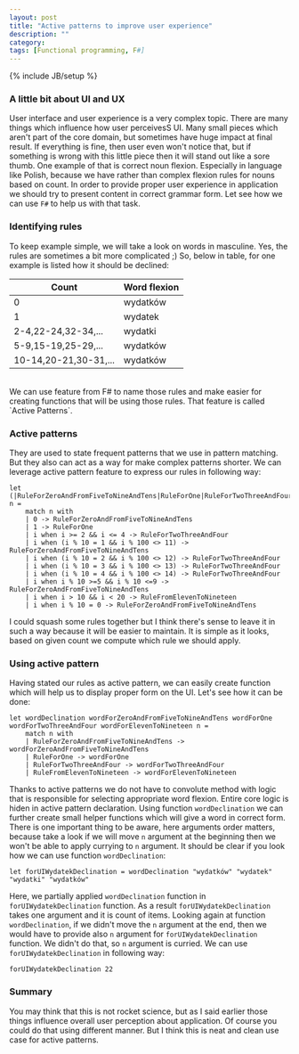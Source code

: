 ```yaml
---
layout: post
title: "Active patterns to improve user experience"
description: ""
category: 
tags: [Functional programming, F#]
---
```

{% include JB/setup %}

### A little bit about UI and UX

User interface and user experience is a very complex topic. There are many things which influence how user perceivesS UI. Many small pieces which aren't part of the core domain, but sometimes have huge impact at
final result. If everything is fine, then user even won't notice that, but if something is wrong with this little piece then it will stand out like a sore thumb.
One example of that is correct noun flexion. Especially in language like Polish, because we have rather than complex flexion rules for nouns based on count. In order to provide proper user experience in application we should try to present content in correct grammar form.
Let see how we can use `F#` to help us with that task.

### Identifying rules
To keep example simple, we will take a look on words in masculine. Yes, the rules are sometimes a bit more complicated ;) 
So, below in table, for one example is listed how it should be declined:

| Count|Word flexion|
|---|---|
|0|wydatków
|1|wydatek
|2-4,22-24,32-34,...|wydatki
|5-9,15-19,25-29,...|wydatków
|10-14,20-21,30-31,...|wydatków

<br/>
We can use feature from F# to name those rules and make easier for creating functions that will be using those rules. That feature is called `Active Patterns`.

### Active patterns

They are used to state frequent patterns that we use in pattern matching. But they also can act as a way for make complex patterns shorter.
We can leverage active pattern feature to express our rules in following way:

<pre class="fssnip highlighted"><code lang="fsharp"><span class="k">let</span> (|<span class="p">RuleForZeroAndFromFiveToNineAndTens</span>|<span class="p">RuleForOne</span>|<span class="p">RuleForTwoThreeAndFour</span>|<span class="p">RuleFromElevenToNineteen</span>|) <span onmouseout="hideTip(event, 'fs1', 1)" onmouseover="showTip(event, 'fs1', 1)" class="i">n</span> <span class="o">=</span>
    <span class="k">match</span> <span onmouseout="hideTip(event, 'fs1', 2)" onmouseover="showTip(event, 'fs1', 2)" class="i">n</span> <span class="k">with</span>
    | <span class="n">0</span> <span class="k">-&gt;</span> <span class="p">RuleForZeroAndFromFiveToNineAndTens</span>
    | <span class="n">1</span> <span class="k">-&gt;</span> <span class="p">RuleForOne</span>
    | <span onmouseout="hideTip(event, 'fs2', 3)" onmouseover="showTip(event, 'fs2', 3)" class="i">i</span> <span class="k">when</span> <span onmouseout="hideTip(event, 'fs2', 4)" onmouseover="showTip(event, 'fs2', 4)" class="i">i</span> <span class="o">&gt;</span><span class="o">=</span> <span class="n">2</span> <span class="o">&amp;&amp;</span> <span onmouseout="hideTip(event, 'fs2', 5)" onmouseover="showTip(event, 'fs2', 5)" class="i">i</span> <span class="o">&lt;=</span> <span class="n">4</span> <span class="k">-&gt;</span> <span class="p">RuleForTwoThreeAndFour</span>
    | <span onmouseout="hideTip(event, 'fs2', 6)" onmouseover="showTip(event, 'fs2', 6)" class="i">i</span> <span class="k">when</span> (<span onmouseout="hideTip(event, 'fs2', 7)" onmouseover="showTip(event, 'fs2', 7)" class="i">i</span> <span class="o">%</span> <span class="n">10</span> <span class="o">=</span> <span class="n">1</span> <span class="o">&amp;&amp;</span> <span onmouseout="hideTip(event, 'fs2', 8)" onmouseover="showTip(event, 'fs2', 8)" class="i">i</span> <span class="o">%</span> <span class="n">100</span> <span class="o">&lt;&gt;</span> <span class="n">11</span>) <span class="k">-&gt;</span> <span class="p">RuleForZeroAndFromFiveToNineAndTens</span>
    | <span onmouseout="hideTip(event, 'fs2', 9)" onmouseover="showTip(event, 'fs2', 9)" class="i">i</span> <span class="k">when</span> (<span onmouseout="hideTip(event, 'fs2', 10)" onmouseover="showTip(event, 'fs2', 10)" class="i">i</span> <span class="o">%</span> <span class="n">10</span> <span class="o">=</span> <span class="n">2</span> <span class="o">&amp;&amp;</span> <span onmouseout="hideTip(event, 'fs2', 11)" onmouseover="showTip(event, 'fs2', 11)" class="i">i</span> <span class="o">%</span> <span class="n">100</span> <span class="o">&lt;&gt;</span> <span class="n">12</span>) <span class="k">-&gt;</span> <span class="p">RuleForTwoThreeAndFour</span>
    | <span onmouseout="hideTip(event, 'fs2', 12)" onmouseover="showTip(event, 'fs2', 12)" class="i">i</span> <span class="k">when</span> (<span onmouseout="hideTip(event, 'fs2', 13)" onmouseover="showTip(event, 'fs2', 13)" class="i">i</span> <span class="o">%</span> <span class="n">10</span> <span class="o">=</span> <span class="n">3</span> <span class="o">&amp;&amp;</span> <span onmouseout="hideTip(event, 'fs2', 14)" onmouseover="showTip(event, 'fs2', 14)" class="i">i</span> <span class="o">%</span> <span class="n">100</span> <span class="o">&lt;&gt;</span> <span class="n">13</span>) <span class="k">-&gt;</span> <span class="p">RuleForTwoThreeAndFour</span>
    | <span onmouseout="hideTip(event, 'fs2', 15)" onmouseover="showTip(event, 'fs2', 15)" class="i">i</span> <span class="k">when</span> (<span onmouseout="hideTip(event, 'fs2', 16)" onmouseover="showTip(event, 'fs2', 16)" class="i">i</span> <span class="o">%</span> <span class="n">10</span> <span class="o">=</span> <span class="n">4</span> <span class="o">&amp;&amp;</span> <span onmouseout="hideTip(event, 'fs2', 17)" onmouseover="showTip(event, 'fs2', 17)" class="i">i</span> <span class="o">%</span> <span class="n">100</span> <span class="o">&lt;&gt;</span> <span class="n">14</span>) <span class="k">-&gt;</span> <span class="p">RuleForTwoThreeAndFour</span>
    | <span onmouseout="hideTip(event, 'fs2', 18)" onmouseover="showTip(event, 'fs2', 18)" class="i">i</span> <span class="k">when</span> <span onmouseout="hideTip(event, 'fs2', 19)" onmouseover="showTip(event, 'fs2', 19)" class="i">i</span> <span class="o">%</span> <span class="n">10</span> <span class="o">&gt;</span><span class="o">=</span><span class="n">5</span> <span class="o">&amp;&amp;</span> <span onmouseout="hideTip(event, 'fs2', 20)" onmouseover="showTip(event, 'fs2', 20)" class="i">i</span> <span class="o">%</span> <span class="n">10</span> <span class="o">&lt;=</span><span class="n">9</span> <span class="k">-&gt;</span> <span class="p">RuleForZeroAndFromFiveToNineAndTens</span>
    | <span onmouseout="hideTip(event, 'fs2', 21)" onmouseover="showTip(event, 'fs2', 21)" class="i">i</span> <span class="k">when</span> <span onmouseout="hideTip(event, 'fs2', 22)" onmouseover="showTip(event, 'fs2', 22)" class="i">i</span> <span class="o">&gt;</span> <span class="n">10</span> <span class="o">&amp;&amp;</span> <span onmouseout="hideTip(event, 'fs2', 23)" onmouseover="showTip(event, 'fs2', 23)" class="i">i</span> <span class="o">&lt;</span> <span class="n">20</span> <span class="k">-&gt;</span> <span class="p">RuleFromElevenToNineteen</span>
    | <span onmouseout="hideTip(event, 'fs2', 24)" onmouseover="showTip(event, 'fs2', 24)" class="i">i</span> <span class="k">when</span> <span onmouseout="hideTip(event, 'fs2', 25)" onmouseover="showTip(event, 'fs2', 25)" class="i">i</span> <span class="o">%</span> <span class="n">10</span> <span class="o">=</span> <span class="n">0</span> <span class="k">-&gt;</span> <span class="p">RuleForZeroAndFromFiveToNineAndTens</span>
</code></pre>

I could squash some rules together but I think there's sense to leave it in such a way because it will be easier to maintain. It is simple as it looks, based on given count we compute which rule we should apply.

### Using active pattern

Having stated our rules as active pattern, we can easily create function which will help us to display proper form on the UI. Let's see how it can be done:

<pre class="fssnip highlighted"><code lang="fsharp"><span class="k">let</span> <span onmouseout="hideTip(event, 'fs3', 26)" onmouseover="showTip(event, 'fs3', 26)" class="f">wordDeclination</span> <span onmouseout="hideTip(event, 'fs4', 27)" onmouseover="showTip(event, 'fs4', 27)" class="i">wordForZeroAndFromFiveToNineAndTens</span> <span onmouseout="hideTip(event, 'fs5', 28)" onmouseover="showTip(event, 'fs5', 28)" class="i">wordForOne</span> <span onmouseout="hideTip(event, 'fs6', 29)" onmouseover="showTip(event, 'fs6', 29)" class="i">wordForTwoThreeAndFour</span> <span onmouseout="hideTip(event, 'fs7', 30)" onmouseover="showTip(event, 'fs7', 30)" class="i">wordForElevenToNineteen</span> <span onmouseout="hideTip(event, 'fs1', 31)" onmouseover="showTip(event, 'fs1', 31)" class="i">n</span> <span class="o">=</span>
    <span class="k">match</span> <span onmouseout="hideTip(event, 'fs1', 32)" onmouseover="showTip(event, 'fs1', 32)" class="i">n</span> <span class="k">with</span>
    | <span onmouseout="hideTip(event, 'fs8', 33)" onmouseover="showTip(event, 'fs8', 33)" class="p">RuleForZeroAndFromFiveToNineAndTens</span> <span class="k">-&gt;</span> <span onmouseout="hideTip(event, 'fs4', 34)" onmouseover="showTip(event, 'fs4', 34)" class="i">wordForZeroAndFromFiveToNineAndTens</span>
    | <span onmouseout="hideTip(event, 'fs9', 35)" onmouseover="showTip(event, 'fs9', 35)" class="p">RuleForOne</span> <span class="k">-&gt;</span> <span onmouseout="hideTip(event, 'fs5', 36)" onmouseover="showTip(event, 'fs5', 36)" class="i">wordForOne</span>
    | <span onmouseout="hideTip(event, 'fs10', 37)" onmouseover="showTip(event, 'fs10', 37)" class="p">RuleForTwoThreeAndFour</span> <span class="k">-&gt;</span> <span onmouseout="hideTip(event, 'fs6', 38)" onmouseover="showTip(event, 'fs6', 38)" class="i">wordForTwoThreeAndFour</span>
    | <span onmouseout="hideTip(event, 'fs11', 39)" onmouseover="showTip(event, 'fs11', 39)" class="p">RuleFromElevenToNineteen</span> <span class="k">-&gt;</span> <span onmouseout="hideTip(event, 'fs7', 40)" onmouseover="showTip(event, 'fs7', 40)" class="i">wordForElevenToNineteen</span>
</code></pre>

Thanks to active patterns we do not have to convolute method with logic that is responsible for selecting appropriate word flexion. Entire core logic is hiden in active pattern declaration.
Using function `wordDeclination` we can further create small helper functions which will give a word in correct form. There is one important thing to be aware, here arguments order matters, because take a look if we will move `n` argument at the beginning then we won't be able to apply currying to `n` argument. It should be clear if you look how we can use function `wordDeclination`:

<pre class="fssnip highlighted"><code lang="fsharp"><span class="k">let</span> <span onmouseout="hideTip(event, 'fs12', 41)" onmouseover="showTip(event, 'fs12', 41)" class="f">forUIWydatekDeclination</span> <span class="o">=</span> <span onmouseout="hideTip(event, 'fs3', 42)" onmouseover="showTip(event, 'fs3', 42)" class="f">wordDeclination</span> <span class="s">&quot;wydatk&#243;w&quot;</span> <span class="s">&quot;wydatek&quot;</span> <span class="s">&quot;wydatki&quot;</span> <span class="s">&quot;wydatk&#243;w&quot;</span>
</code></pre>

Here, we partially applied `wordDeclination` function in `forUIWydatekDeclination` function. As a result `forUIWydatekDeclination` takes one argument and it is count of items. Looking again at function `wordDeclination`, if we didn't move the `n` argument at the end, then we would have to provide also `n` argument for `forUIWydatekDeclination` function. We didn't do that, so `n` argument is curried. We can use `forUIWydatekDeclination` in following way:

<pre class="fssnip highlighted"><code lang="fsharp"><span onmouseout="hideTip(event, 'fs12', 43)" onmouseover="showTip(event, 'fs12', 43)" class="f">forUIWydatekDeclination</span> <span class="n">22</span>
</code></pre>


### Summary
You may think that this is not rocket science, but as I said earlier those things influence overall user perception about application. Of course you could do that using different manner.
But I think this is neat and clean use case for active patterns.
